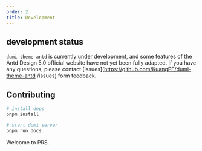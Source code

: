```yaml
---
order: 2
title: Development
---
```


## development status

`dumi-theme-antd` is currently under development, and some features of the Antd Design 5.0 official website have not yet been fully adapted. If you have any questions, please contact [issues](https://github.com/KuangPF/dumi-theme-antd /issues) form feedback.

## Contributing

```bash
# install deps
pnpm install

# start dumi server
pnpm run docs
```

Welcome to PRS.

